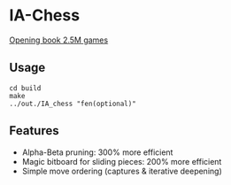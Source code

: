 # IA-Chess

[Opening book 2.5M games](https://mega.nz/file/fFl1CK4I#gMdpOIj_1FSgyxZzVhFHoJPsaeJYWjTjygSgOaUOTsQ)

## Usage
```
cd build
make
../out./IA_chess "fen(optional)"
```

## Features
+ Alpha-Beta pruning: 300% more efficient
+ Magic bitboard for sliding pieces: 200% more efficient
+ Simple move ordering (captures & iterative deepening)